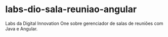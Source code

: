# labs-dio-sala-reuniao-angular
Labs da Digital Innovation One sobre gerenciador de salas de reuniões com Java e Angular.
